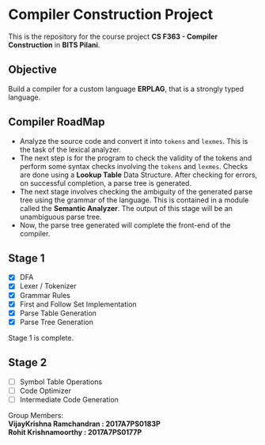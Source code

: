 # Compiler Construction Project
This is the repository for the course project **CS F363 - Compiler Construction** in **BITS Pilani**.

## Objective

Build a compiler for a custom language **ERPLAG**, that is a strongly typed language.

## Compiler RoadMap
* Analyze the source code and convert it into `tokens` and `lexmes`. This is the task of the lexical analyzer.<br/>
* The next step is for the program to check the validity of the tokens and perform some syntax checks involving the `tokens` and `lexmes`. Checks are done using a **Lookup Table** Data Structure. After checking for errors, on successful completion, a parse tree is generated.<br/>
* The next stage involves checking the ambiguity of the generated parse tree using the grammar of the language. This is contained in a module called the **Semantic Analyzer**. The output of this stage will be an unambiguous parse tree.<br/>
* Now, the parse tree generated will complete the front-end of the compiler.<br/>


## Stage 1
- [x] DFA
- [x] Lexer / Tokenizer
- [x] Grammar Rules
- [x] First and Follow Set Implementation
- [x] Parse Table Generation
- [x] Parse Tree Generation

Stage 1 is complete.

## Stage 2
- &#9744; Symbol Table Operations
- &#9744; Code Optimizer
- &#9744; Intermediate Code Generation

Group Members:<br/>
**VijayKrishna Ramchandran : 2017A7PS0183P**<br/>
**Rohit Krishnamoorthy : 2017A7PS0177P**
